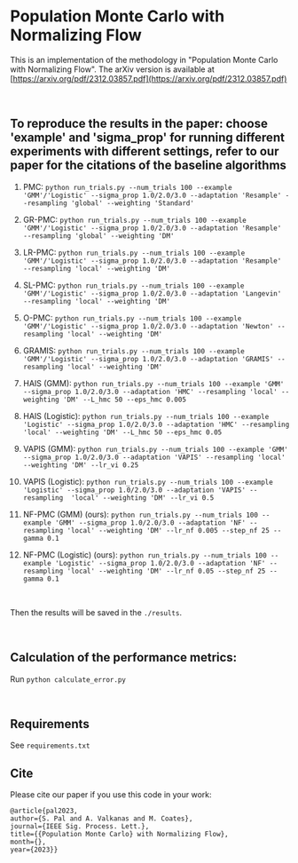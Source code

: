 # Population Monte Carlo with Normalizing Flow

This is an implementation of the methodology in "Population Monte Carlo with Normalizing Flow". The arXiv version is available at [https://arxiv.org/pdf/2312.03857.pdf](https://arxiv.org/pdf/2312.03857.pdf)

&nbsp;
&nbsp;

## To reproduce the results in the paper: choose 'example' and 'sigma_prop' for running different experiments with different settings, refer to our paper for the citations of the baseline algorithms 

1. PMC: ```python run_trials.py --num_trials 100 --example 'GMM'/'Logistic' --sigma_prop 1.0/2.0/3.0 --adaptation 'Resample'
        --resampling 'global' --weighting 'Standard'```
   
2. GR-PMC: ```python run_trials.py --num_trials 100 --example 'GMM'/'Logistic' --sigma_prop 1.0/2.0/3.0 --adaptation 'Resample' 
           --resampling 'global' --weighting 'DM'```
   
3. LR-PMC: ```python run_trials.py --num_trials 100 --example 'GMM'/'Logistic' --sigma_prop 1.0/2.0/3.0 --adaptation 'Resample' 
           --resampling 'local' --weighting 'DM'```
   
4. SL-PMC: ```python run_trials.py --num_trials 100 --example 'GMM'/'Logistic' --sigma_prop 1.0/2.0/3.0 --adaptation 'Langevin' 
           --resampling 'local' --weighting 'DM'```
   
5. O-PMC: ```python run_trials.py --num_trials 100 --example 'GMM'/'Logistic' --sigma_prop 1.0/2.0/3.0 --adaptation 'Newton'
          --resampling 'local' --weighting 'DM'```
   
6. GRAMIS: ```python run_trials.py --num_trials 100 --example 'GMM'/'Logistic' --sigma_prop 1.0/2.0/3.0 --adaptation 'GRAMIS'
           --resampling 'local' --weighting 'DM'```
   
7. HAIS (GMM): ```python run_trials.py --num_trials 100 --example 'GMM' --sigma_prop 1.0/2.0/3.0 --adaptation 'HMC' --resampling 'local'
    --weighting 'DM' --L_hmc 50 --eps_hmc 0.005```

8. HAIS (Logistic): ```python run_trials.py --num_trials 100 --example 'Logistic' --sigma_prop 1.0/2.0/3.0 --adaptation 'HMC' --resampling  'local'
    --weighting 'DM' --L_hmc 50 --eps_hmc 0.05```

9. VAPIS (GMM): ```python run_trials.py --num_trials 100 --example 'GMM' --sigma_prop 1.0/2.0/3.0 --adaptation 'VAPIS' --resampling 'local'
     --weighting 'DM' --lr_vi 0.25```

10. VAPIS (Logistic): ```python run_trials.py --num_trials 100 --example 'Logistic' --sigma_prop 1.0/2.0/3.0 --adaptation 'VAPIS' --resampling  'local'
     --weighting 'DM' --lr_vi 0.5```

11. NF-PMC (GMM) (ours): ```python run_trials.py --num_trials 100 --example 'GMM' --sigma_prop 1.0/2.0/3.0 --adaptation 'NF' --resampling 'local'
     --weighting 'DM' --lr_nf 0.005 --step_nf 25 --gamma 0.1```

12. NF-PMC (Logistic) (ours): ```python run_trials.py --num_trials 100 --example 'Logistic' --sigma_prop 1.0/2.0/3.0 --adaptation 'NF' --resampling 'local'
     --weighting 'DM' --lr_nf 0.05 --step_nf 25 --gamma 0.1```

&nbsp;

Then the results will be saved in the ```./results```.

&nbsp;

## Calculation of the performance metrics:

Run ```python calculate_error.py```
   
&nbsp;
&nbsp;



## Requirements
See ```requirements.txt```

## Cite

Please cite our paper if you use this code in your work:

```
@article{pal2023, 
author={S. Pal and A. Valkanas and M. Coates}, 
journal={IEEE Sig. Process. Lett.}, 
title={{Population Monte Carlo} with Normalizing Flow},
month={},
year={2023}}
```
